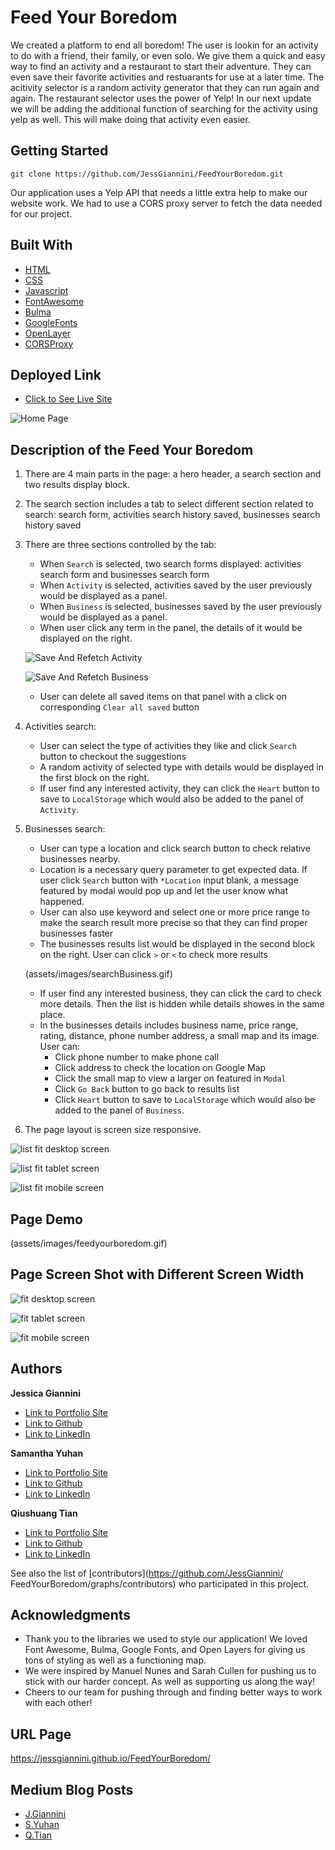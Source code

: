 # Feed Your Boredom

We created a platform to end all boredom! The user is lookin for an activity to do with a friend, their family, or even solo. We give them a quick and easy way to find an activity and a restaurant to start their adventure. They can even save their favorite activities and restuarants for use at a later time. The acitivity selector is a random activity generator that they can run again and again. The restaurant selector uses the power of Yelp! In our next update we will be adding the additional function of searching for the activity using yelp as well. This will make doing that activity even easier.

## Getting Started

```console
git clone https://github.com/JessGiannini/FeedYourBoredom.git
```

Our application uses a Yelp API that needs a little extra help to make our website work. We had to use a CORS proxy server to fetch the data needed for our project.

## Built With

- [HTML](https://developer.mozilla.org/en-US/docs/Web/HTML)
- [CSS](https://developer.mozilla.org/en-US/docs/Web/CSS)
- [Javascript](https://developer.mozilla.org/en-US/docs/Web/JavaScript)
- [FontAwesome](https://fontawesome.com/kits/9de12bd4dc/use?welcome=yes)
- [Bulma](https://bulma.io/)
- [GoogleFonts](https://fonts.google.com/)
- [OpenLayer](https://cdn.jsdelivr.net/gh/openlayers/openlayers.github.io@master/en/v6.5.0/build/ol.js)
- [CORSProxy](https://cors.bridged.cc)

## Deployed Link

- [Click to See Live Site](https://jessgiannini.github.io/FeedYourBoredom/)

![Home Page](assets/images/homepage.png)

## Description of the Feed Your Boredom

1. There are 4 main parts in the page: a hero header, a search section and two results display block.
2. The search section includes a tab to select different section related to search: search form, activities search history saved, businesses search history saved
3. There are three sections controlled by the tab:

   - When `Search` is selected, two search forms displayed: activities search form and businesses search form
   - When `Activity` is selected, activities saved by the user previously would be displayed as a panel.
   - When `Business` is selected, businesses saved by the user previously would be displayed as a panel.
   - When user click any term in the panel, the details of it would be displayed on the right.

   ![Save And Refetch Activity](assets/images/saveAndRefetchActivity.gif)

   ![Save And Refetch Business](assets/images/saveAndRefetchYelp.gif)

   - User can delete all saved items on that panel with a click on corresponding `Clear all saved` button

4. Activities search:
   - User can select the type of activities they like and click `Search` button to checkout the suggestions
   - A random activity of selected type with details would be displayed in the first block on the right.
   - If user find any interested activity, they can click the `Heart` button to save to `LocalStorage` which would also be added to the panel of `Activity`.
5. Businesses search:

   - User can type a location and click search button to check relative businesses nearby.
   - Location is a necessary query parameter to get expected data. If user click `Search` button with `*Location` input blank, a message featured by modal would pop up and let the user know what happened.
   - User can also use keyword and select one or more price range to make the search result more precise so that they can find proper businesses faster
   - The businesses results list would be displayed in the second block on the right. User can click `>` or `<` to check more results

   (assets/images/searchBusiness.gif)

   - If user find any interested business, they can click the card to check more details. Then the list is hidden while details showes in the same place.
   - In the businesses details includes business name, price range, rating, distance, phone number address, a small map and its image. User can:
     - Click phone number to make phone call
     - Click address to check the location on Google Map
     - Click the small map to view a larger on featured in `Modal`
     - Click `Go Back` button to go back to results list
     - Click `Heart` button to save to `LocalStorage` which would also be added to the panel of `Business`.

6. The page layout is screen size responsive.

![list fit desktop screen](assets/images/list_desktop.png)

![list fit tablet screen](assets/images/list_tablet.png)

![list fit mobile screen](assets/images/list_mobile.png)

## Page Demo

(assets/images/feedyourboredom.gif)

## Page Screen Shot with Different Screen Width

![fit desktop screen](assets/images/desktop_screen.png)

![fit tablet screen](assets/images/tablet_screen.png)

![fit mobile screen](assets/images/mobile_screen.png)

## Authors

**Jessica Giannini**

- [Link to Portfolio Site](https://jessgiannini.github.io/WebDeveloperPortfolio/)
- [Link to Github](https://github.com/jessgiannini)
- [Link to LinkedIn](https://www.linkedin.com/in/jessica-aletta-giannini-155b1310/)

**Samantha Yuhan**

- [Link to Portfolio Site](https://samyuhan.github.io/portfolio/)
- [Link to Github](https://github.com/samyuhan)
- [Link to LinkedIn](https://www.linkedin.com/in/samanthayuhan/)

**Qiushuang Tian**

- [Link to Portfolio Site](https://qtian13.github.io/)
- [Link to Github](https://github.com/qtian13)
- [Link to LinkedIn](https://www.linkedin.com/in/qiushuang-tian-a9754248/)

See also the list of [contributors](https://github.com/JessGiannini/
FeedYourBoredom/graphs/contributors) who participated in this project.

## Acknowledgments

- Thank you to the libraries we used to style our application! We loved Font Awesome, Bulma, Google Fonts, and Open Layers for giving us tons of styling as well as a functioning map.
- We were inspired by Manuel Nunes and Sarah Cullen for pushing us to stick with our harder concept. As well as supporting us along the way!
- Cheers to our team for pushing through and finding better ways to work with each other!

## URL Page

https://jessgiannini.github.io/FeedYourBoredom/

## Medium Blog Posts

- [J.Giannini](https://medium.com/@jessgiannini/feed-your-boredom-6aa95ca77335)
- [S.Yuhan](https://samyuhan.medium.com/feed-your-boredom-71acb01f84ce)
- [Q.Tian](https://qiushuangt.medium.com/feed-your-boredom-96a1c4798414)
